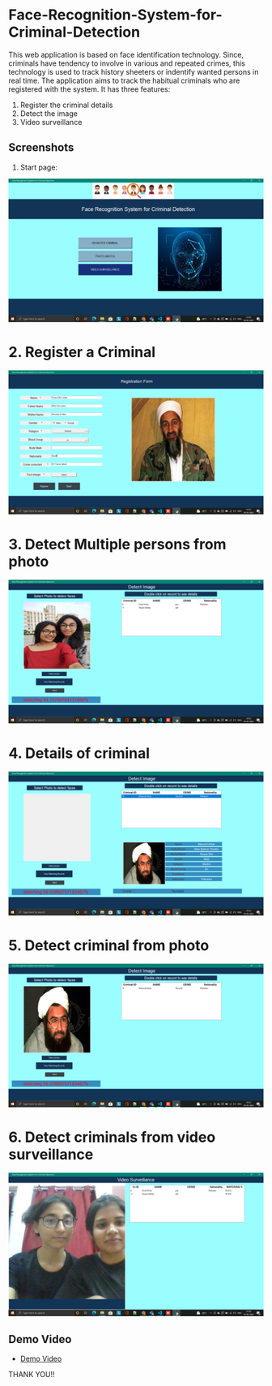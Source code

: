 # Face-Recognition-System-for-Criminal-Detection

This web application is based on face identification technology.
Since, criminals have tendency to involve in various and repeated crimes, this technology is used to track history sheeters or indentify wanted persons in real time.
The application aims to track the habitual criminals who are registered with the system.
It has three features:
1. Register the criminal details
2. Detect the image
3. Video surveillance


## Screenshots 

 1. Start page:

![image](Screenshots/Start%20page.png)

# 2. Register a Criminal

![image](Screenshots/Register%20Criminal.png)

# 3. Detect Multiple persons from photo

![image](Screenshots/Detect%20multiple%20person.png)

# 4. Details of criminal

![image](Screenshots/Criminal%20details.png)

# 5. Detect criminal from photo

![image](Screenshots/Detect%20image.png)

# 6. Detect criminals from video surveillance

![image](Screenshots/Detect%20multiple.png)


## Demo Video

- [Demo Video](https://drive.google.com/file/d/13auSq3RzYKWkLUkj3tdkmMfAxfawndEt/view?usp=drivesdk)

THANK YOU!!
